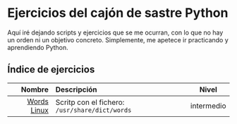 # Ejercicios del cajón de sastre Python

Aquí iré dejando scripts y ejercicios que se me ocurran, con lo que no hay un orden ni un objetivo concreto. Simplemente, me apetece ir practicando y aprendiendo Python.



## Índice de ejercicios

|                                            Nombre | Descripción                                    |   Nivel    |
| ------------------------------------------------: | :--------------------------------------------- | :--------: |
| [Words Linux](./01_scripts_words_linux/README.md) | Scritp con el fichero: `/usr/share/dict/words` | intermedio |
